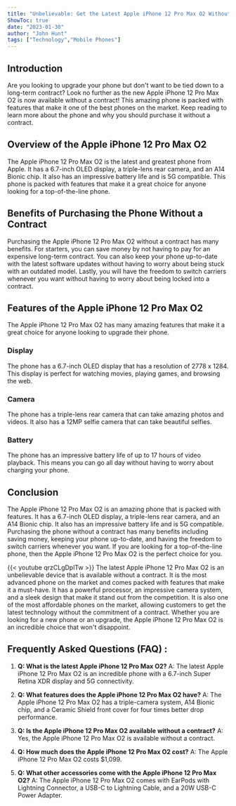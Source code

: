```yaml
---
title: "Unbelievable: Get the Latest Apple iPhone 12 Pro Max O2 Without a Contract!"
ShowToc: true 
date: "2023-01-30"
author: "John Hunt" 
tags: ["Technology","Mobile Phones"]
---
```

## Introduction
Are you looking to upgrade your phone but don't want to be tied down to a long-term contract? Look no further as the new Apple iPhone 12 Pro Max O2 is now available without a contract! This amazing phone is packed with features that make it one of the best phones on the market. Keep reading to learn more about the phone and why you should purchase it without a contract.

## Overview of the Apple iPhone 12 Pro Max O2
The Apple iPhone 12 Pro Max O2 is the latest and greatest phone from Apple. It has a 6.7-inch OLED display, a triple-lens rear camera, and an A14 Bionic chip. It also has an impressive battery life and is 5G compatible. This phone is packed with features that make it a great choice for anyone looking for a top-of-the-line phone.

## Benefits of Purchasing the Phone Without a Contract
Purchasing the Apple iPhone 12 Pro Max O2 without a contract has many benefits. For starters, you can save money by not having to pay for an expensive long-term contract. You can also keep your phone up-to-date with the latest software updates without having to worry about being stuck with an outdated model. Lastly, you will have the freedom to switch carriers whenever you want without having to worry about being locked into a contract.

## Features of the Apple iPhone 12 Pro Max O2
The Apple iPhone 12 Pro Max O2 has many amazing features that make it a great choice for anyone looking to upgrade their phone. 

### Display
The phone has a 6.7-inch OLED display that has a resolution of 2778 x 1284. This display is perfect for watching movies, playing games, and browsing the web. 

### Camera
The phone has a triple-lens rear camera that can take amazing photos and videos. It also has a 12MP selfie camera that can take beautiful selfies. 

### Battery
The phone has an impressive battery life of up to 17 hours of video playback. This means you can go all day without having to worry about charging your phone. 

## Conclusion
The Apple iPhone 12 Pro Max O2 is an amazing phone that is packed with features. It has a 6.7-inch OLED display, a triple-lens rear camera, and an A14 Bionic chip. It also has an impressive battery life and is 5G compatible. Purchasing the phone without a contract has many benefits including saving money, keeping your phone up-to-date, and having the freedom to switch carriers whenever you want. If you are looking for a top-of-the-line phone, then the Apple iPhone 12 Pro Max O2 is the perfect choice for you.

{{< youtube qrzCLgDplTw >}} 
The latest Apple iPhone 12 Pro Max O2 is an unbelievable device that is available without a contract. It is the most advanced phone on the market and comes packed with features that make it a must-have. It has a powerful processor, an impressive camera system, and a sleek design that make it stand out from the competition. It is also one of the most affordable phones on the market, allowing customers to get the latest technology without the commitment of a contract. Whether you are looking for a new phone or an upgrade, the Apple iPhone 12 Pro Max O2 is an incredible choice that won't disappoint.

## Frequently Asked Questions (FAQ) :
1. **Q: What is the latest Apple iPhone 12 Pro Max O2?** 
A: The latest Apple iPhone 12 Pro Max O2 is an incredible phone with a 6.7-inch Super Retina XDR display and 5G connectivity.

2. **Q: What features does the Apple iPhone 12 Pro Max O2 have?** 
A: The Apple iPhone 12 Pro Max O2 has a triple-camera system, A14 Bionic chip, and a Ceramic Shield front cover for four times better drop performance.

3. **Q: Is the Apple iPhone 12 Pro Max O2 available without a contract?** 
A: Yes, the Apple iPhone 12 Pro Max O2 is available without a contract.

4. **Q: How much does the Apple iPhone 12 Pro Max O2 cost?** 
A: The Apple iPhone 12 Pro Max O2 costs $1,099.

5. **Q: What other accessories come with the Apple iPhone 12 Pro Max O2?** 
A: The Apple iPhone 12 Pro Max O2 comes with EarPods with Lightning Connector, a USB-C to Lightning Cable, and a 20W USB-C Power Adapter.


